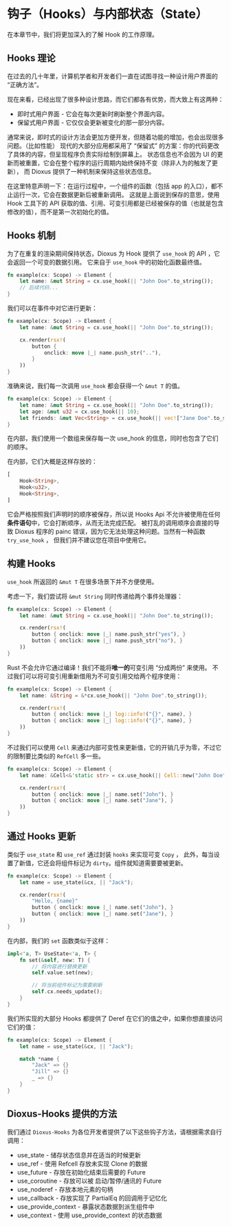 # 钩子（Hooks）与内部状态（State）

在本章节中，我们将更加深入的了解 Hook 的工作原理。

## Hooks 理论

在过去的几十年里，计算机学者和开发者们一直在试图寻找一种设计用户界面的 “正确方法”。

现在来看，已经出现了很多种设计思路，而它们都各有优势，而大致上有这两种：

- 即时式用户界面 - 它会在每次更新时刷新整个界面内容。
- 保留式用户界面 - 它仅仅会更新被变化的那一部分内容。

通常来说，即时式的设计方法会更加方便开发，但随着功能的增加，也会出现很多问题。（比如性能）
现代的大部分应用都采用了 “保留式” 的方案：你的代码更改了具体的内容，但呈现程序负责实际绘制到屏幕上。
状态信息也不会因为 UI 的更新而被重置，它会在整个程序的运行周期内始终保持不变（除非人为的触发了更新），
而 Dioxus 提供了一种机制来保持这些状态信息。

在这里特意声明一下：在运行过程中，一个组件的函数（包括 app 的入口），都不止运行一次，它会在数据更新后被重新调用。
这就是上面说到保存的意思，使用 Hook 工具下的 API 获取的值、引用、可变引用都是已经被保存的值（也就是包含修改的值），而不是第一次初始化的值。

## Hooks 机制

为了在重复的渲染期间保持状态，Dioxus 为 Hook 提供了 `use_hook` 的 API ，它会返回一个可变的数据引用。
它来自于 `use_hook` 中的初始化函数最终值。

```rust
fn example(cx: Scope) -> Element {
    let name: &mut String = cx.use_hook(|| "John Doe".to_string());
    // 后续代码...
}
```

我们可以在事件中对它进行更新：

```rust
fn example(cx: Scope) -> Element {
    let name: &mut String = cx.use_hook(|| "John Doe".to_string());

    cx.render(rsx!(
        button {
            onclick: move |_| name.push_str(".."),
        }
    ))
}
```

准确来说，我们每一次调用 `use_hook` 都会获得一个 `&mut T` 的值。

```rust
fn example(cx: Scope) -> Element {
    let name: &mut String = cx.use_hook(|| "John Doe".to_string());
    let age: &mut u32 = cx.use_hook(|| 10);
    let friends: &mut Vec<String> = cx.use_hook(|| vec!["Jane Doe".to_string()]);
}
```

在内部，我们使用一个数组来保存每一次 use_hook 的信息，同时也包含了它们的顺序。

在内部，它们大概是这样存放的：
```rust
[
    Hook<String>,
    Hook<u32>,
    Hook<String>,
]
```

它会严格按照我们声明时的顺序被保存，所以说 Hooks Api 不允许被使用在任何**条件语句**中，它会打断顺序，从而无法完成匹配。
被打乱的调用顺序会直接的导致 Dioxus 程序的 painc 错误，因为它无法处理这种问题。当然有一种函数 `try_use_hook` ，
但我们并不建议您在项目中使用它。

## 构建 Hooks

`use_hook` 所返回的 `&mut T` 在很多场景下并不方便使用。

考虑一下，我们尝试将 `&mut String` 同时传递给两个事件处理器：

```rust
fn example(cx: Scope) -> Element {
    let name: &mut String = cx.use_hook(|| "John Doe".to_string());

    cx.render(rsx!(
        button { onclick: move |_| name.push_str("yes"), }
        button { onclick: move |_| name.push_str("no"), }
    ))
}
```

Rust 不会允许它通过编译！我们不能将**唯一的**可变引用 “分成两份” 来使用。
不过我们可以将可变引用重新借用为不可变引用交给两个程序使用：

```rust
fn example(cx: Scope) -> Element {
    let name: &String = &*cx.use_hook(|| "John Doe".to_string());

    cx.render(rsx!(
        button { onclick: move |_| log::info!("{}", name), }
        button { onclick: move |_| log::info!("{}", name), }
    ))
}
```

不过我们可以使用 `Cell` 来通过内部可变性来更新值，它的开销几乎为零，不过它的限制要比类似的 `RefCell` 多一些。

```rust
fn example(cx: Scope) -> Element {
    let name: &Cell<&'static str> = cx.use_hook(|| Cell::new("John Doe"));

    cx.render(rsx!(
        button { onclick: move |_| name.set("John"), }
        button { onclick: move |_| name.set("Jane"), }
    ))
}
```

## 通过 Hooks 更新

类似于 `use_state` 和 `use_ref` 通过封装 `hooks` 来实现可变 `Copy` ，
此外，每当设置了新值，它还会将组件标记为 `dirty`。组件就知道需要要被更新。

```rust
fn example(cx: Scope) -> Element {
    let name = use_state(&cx, || "Jack");

    cx.render(rsx!(
        "Hello, {name}"
        button { onclick: move |_| name.set("John"), }
        button { onclick: move |_| name.set("Jane"), }
    ))
}
```

在内部，我们的 `set` 函数类似于这样：

```rust
impl<'a, T> UseState<'a, T> {
    fn set(&self, new: T) {
        // 将内容进行替换更新
        self.value.set(new);

        // 将当前组件标记为需要刷新
        self.cx.needs_update();
    }
}
```

我们所实现的大部分 Hooks 都提供了 Deref 在它们的值之中，如果你想直接访问它们的值：

```rust
fn example(cx: Scope) -> Element {
    let name = use_state(&cx, || "Jack");

    match *name {
        "Jack" => {}
        "Jill" => {}
        _ => {}
    }
}
```

## Dioxus-Hooks 提供的方法

我们通过 `Dioxus-Hooks` 为各位开发者提供了以下这些钩子方法，请根据需求自行调用：

- use_state - 储存状态信息并在适当的时候更新
- use_ref - 使用 Refcell 存放未实现 Clone 的数据
- use_future - 存放在初始化结束后需要的 Future
- use_coroutine - 存放可以被 启动/暂停/通讯的 Future
- use_noderef - 存放本地元素的句柄
- use_callback - 存放实现了 PartialEq 的回调用于记忆化
- use_provide_context - 暴露状态数据到派生组件中
- use_context - 使用 use_provide_context 的状态数据